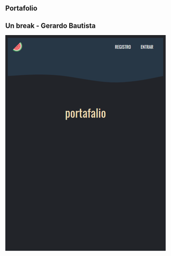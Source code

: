 ## Portafolio

## Un break - Gerardo Bautista



![alt text](https://raw.githubusercontent.com/emeery/break/master/src/assets/images/png/fit.png)





